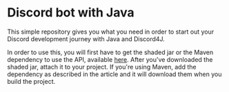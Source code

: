 # Discord bot with Java

This simple repository gives you what you need in order to start out your Discord development journey with Java and Discord4J.

In order to use this, you will first have to get the shaded jar or the Maven dependency to use the API, available [here](https://github.com/austinv11/Discord4J).
After you've downloaded the shaded jar, attach it to your project. If you're using Maven, add the dependency as described in the article and it will download them when you build the project.
